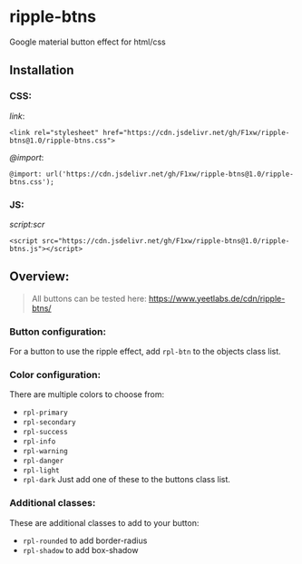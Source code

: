 # ripple-btns
Google material button effect for html/css

## Installation

### CSS:

_link_:
```
<link rel="stylesheet" href="https://cdn.jsdelivr.net/gh/F1xw/ripple-btns@1.0/ripple-btns.css">
```
_@import_:
```
@import: url('https://cdn.jsdelivr.net/gh/F1xw/ripple-btns@1.0/ripple-btns.css');
```

### JS:

_script:scr_
```
<script src="https://cdn.jsdelivr.net/gh/F1xw/ripple-btns@1.0/ripple-btns.js"></script>
```

## Overview:
> All buttons can be tested here: https://www.yeetlabs.de/cdn/ripple-btns/

### Button configuration:
For a button to use the ripple effect, add `rpl-btn` to the objects class list.

### Color configuration:
There are multiple colors to choose from:
- `rpl-primary`
- `rpl-secondary`
- `rpl-success`
- `rpl-info`
- `rpl-warning`
- `rpl-danger`
- `rpl-light`
- `rpl-dark`
Just add one of these to the buttons class list.

### Additional classes:
These are additional classes to add to your button:
- `rpl-rounded` to add border-radius
- `rpl-shadow` to add box-shadow 
